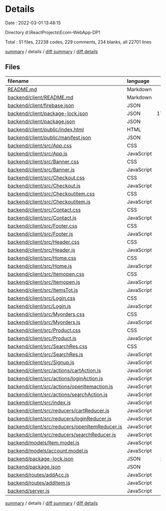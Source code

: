 # Details

Date : 2022-03-01 13:48:15

Directory d:\ReactProjects\Ecom-WebApp-DP1

Total : 51 files,  22238 codes, 229 comments, 234 blanks, all 22701 lines

[summary](results.md) / details / [diff summary](diff.md) / [diff details](diff-details.md)

## Files
| filename | language | code | comment | blank | total |
| :--- | :--- | ---: | ---: | ---: | ---: |
| [README.md](/README.md) | Markdown | 24 | 0 | 22 | 46 |
| [backend/client/README.md](/backend/client/README.md) | Markdown | 0 | 0 | 2 | 2 |
| [backend/client/firebase.json](/backend/client/firebase.json) | JSON | 7 | 10 | 0 | 17 |
| [backend/client/package-lock.json](/backend/client/package-lock.json) | JSON | 17,838 | 0 | 1 | 17,839 |
| [backend/client/package.json](/backend/client/package.json) | JSON | 52 | 0 | 1 | 53 |
| [backend/client/public/index.html](/backend/client/public/index.html) | HTML | 21 | 23 | 2 | 46 |
| [backend/client/public/manifest.json](/backend/client/public/manifest.json) | JSON | 25 | 0 | 1 | 26 |
| [backend/client/src/App.css](/backend/client/src/App.css) | CSS | 13 | 0 | 1 | 14 |
| [backend/client/src/App.js](/backend/client/src/App.js) | JavaScript | 78 | 0 | 5 | 83 |
| [backend/client/src/Banner.css](/backend/client/src/Banner.css) | CSS | 16 | 0 | 1 | 17 |
| [backend/client/src/Banner.js](/backend/client/src/Banner.js) | JavaScript | 9 | 0 | 4 | 13 |
| [backend/client/src/Checkout.css](/backend/client/src/Checkout.css) | CSS | 86 | 0 | 0 | 86 |
| [backend/client/src/Checkout.js](/backend/client/src/Checkout.js) | JavaScript | 76 | 0 | 8 | 84 |
| [backend/client/src/Checkoutitem.css](/backend/client/src/Checkoutitem.css) | CSS | 70 | 0 | 3 | 73 |
| [backend/client/src/Checkoutitem.js](/backend/client/src/Checkoutitem.js) | JavaScript | 52 | 0 | 7 | 59 |
| [backend/client/src/Contact.css](/backend/client/src/Contact.css) | CSS | 114 | 0 | 1 | 115 |
| [backend/client/src/Contact.js](/backend/client/src/Contact.js) | JavaScript | 35 | 0 | 3 | 38 |
| [backend/client/src/Footer.css](/backend/client/src/Footer.css) | CSS | 32 | 0 | 0 | 32 |
| [backend/client/src/Footer.js](/backend/client/src/Footer.js) | JavaScript | 30 | 0 | 5 | 35 |
| [backend/client/src/Header.css](/backend/client/src/Header.css) | CSS | 455 | 0 | 8 | 463 |
| [backend/client/src/Header.js](/backend/client/src/Header.js) | JavaScript | 97 | 0 | 6 | 103 |
| [backend/client/src/Home.css](/backend/client/src/Home.css) | CSS | 80 | 0 | 3 | 83 |
| [backend/client/src/Home.js](/backend/client/src/Home.js) | JavaScript | 109 | 0 | 32 | 141 |
| [backend/client/src/Itemopen.css](/backend/client/src/Itemopen.css) | CSS | 130 | 0 | 1 | 131 |
| [backend/client/src/Itemopen.js](/backend/client/src/Itemopen.js) | JavaScript | 67 | 0 | 10 | 77 |
| [backend/client/src/ItemsTot.js](/backend/client/src/ItemsTot.js) | JavaScript | 88 | 0 | 10 | 98 |
| [backend/client/src/Login.css](/backend/client/src/Login.css) | CSS | 217 | 0 | 6 | 223 |
| [backend/client/src/Login.js](/backend/client/src/Login.js) | JavaScript | 105 | 0 | 18 | 123 |
| [backend/client/src/Myorders.css](/backend/client/src/Myorders.css) | CSS | 31 | 0 | 0 | 31 |
| [backend/client/src/Myorders.js](/backend/client/src/Myorders.js) | JavaScript | 55 | 176 | 9 | 240 |
| [backend/client/src/Product.css](/backend/client/src/Product.css) | CSS | 110 | 0 | 2 | 112 |
| [backend/client/src/Product.js](/backend/client/src/Product.js) | JavaScript | 68 | 0 | 8 | 76 |
| [backend/client/src/SearchRes.css](/backend/client/src/SearchRes.css) | CSS | 35 | 0 | 0 | 35 |
| [backend/client/src/SearchRes.js](/backend/client/src/SearchRes.js) | JavaScript | 27 | 0 | 4 | 31 |
| [backend/client/src/Signup.js](/backend/client/src/Signup.js) | JavaScript | 85 | 0 | 13 | 98 |
| [backend/client/src/actions/cartAction.js](/backend/client/src/actions/cartAction.js) | JavaScript | 17 | 0 | 3 | 20 |
| [backend/client/src/actions/loginAction.js](/backend/client/src/actions/loginAction.js) | JavaScript | 11 | 0 | 1 | 12 |
| [backend/client/src/actions/openItemaction.js](/backend/client/src/actions/openItemaction.js) | JavaScript | 10 | 0 | 0 | 10 |
| [backend/client/src/actions/searchAction.js](/backend/client/src/actions/searchAction.js) | JavaScript | 4 | 0 | 0 | 4 |
| [backend/client/src/index.js](/backend/client/src/index.js) | JavaScript | 19 | 0 | 2 | 21 |
| [backend/client/src/reducers/cartReducer.js](/backend/client/src/reducers/cartReducer.js) | JavaScript | 42 | 0 | 1 | 43 |
| [backend/client/src/reducers/loginReducer.js](/backend/client/src/reducers/loginReducer.js) | JavaScript | 27 | 0 | 0 | 27 |
| [backend/client/src/reducers/openItemReducer.js](/backend/client/src/reducers/openItemReducer.js) | JavaScript | 23 | 0 | 0 | 23 |
| [backend/client/src/reducers/searchReducer.js](/backend/client/src/reducers/searchReducer.js) | JavaScript | 26 | 0 | 0 | 26 |
| [backend/models/Item.model.js](/backend/models/Item.model.js) | JavaScript | 11 | 0 | 4 | 15 |
| [backend/models/account.model.js](/backend/models/account.model.js) | JavaScript | 23 | 0 | 4 | 27 |
| [backend/package-lock.json](/backend/package-lock.json) | JSON | 1,543 | 0 | 1 | 1,544 |
| [backend/package.json](/backend/package.json) | JSON | 24 | 0 | 1 | 25 |
| [backend/routes/addAcc.js](/backend/routes/addAcc.js) | JavaScript | 86 | 11 | 10 | 107 |
| [backend/routes/addItem.js](/backend/routes/addItem.js) | JavaScript | 20 | 0 | 5 | 25 |
| [backend/server.js](/backend/server.js) | JavaScript | 15 | 9 | 5 | 29 |

[summary](results.md) / details / [diff summary](diff.md) / [diff details](diff-details.md)